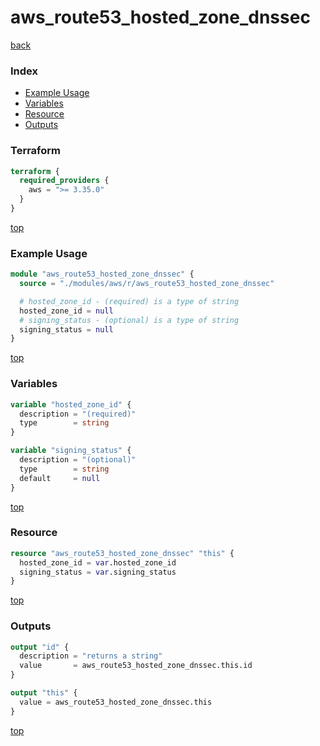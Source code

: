 # aws_route53_hosted_zone_dnssec

[back](../aws.md)

### Index

- [Example Usage](#example-usage)
- [Variables](#variables)
- [Resource](#resource)
- [Outputs](#outputs)

### Terraform

```terraform
terraform {
  required_providers {
    aws = ">= 3.35.0"
  }
}
```

[top](#index)

### Example Usage

```terraform
module "aws_route53_hosted_zone_dnssec" {
  source = "./modules/aws/r/aws_route53_hosted_zone_dnssec"

  # hosted_zone_id - (required) is a type of string
  hosted_zone_id = null
  # signing_status - (optional) is a type of string
  signing_status = null
}
```

[top](#index)

### Variables

```terraform
variable "hosted_zone_id" {
  description = "(required)"
  type        = string
}

variable "signing_status" {
  description = "(optional)"
  type        = string
  default     = null
}
```

[top](#index)

### Resource

```terraform
resource "aws_route53_hosted_zone_dnssec" "this" {
  hosted_zone_id = var.hosted_zone_id
  signing_status = var.signing_status
}
```

[top](#index)

### Outputs

```terraform
output "id" {
  description = "returns a string"
  value       = aws_route53_hosted_zone_dnssec.this.id
}

output "this" {
  value = aws_route53_hosted_zone_dnssec.this
}
```

[top](#index)
